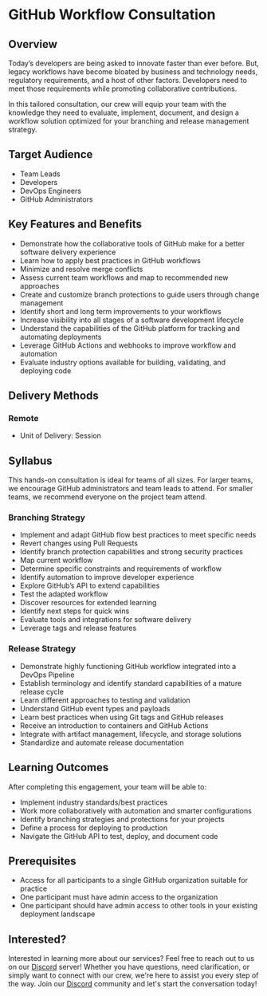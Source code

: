 # GitHub Workflow Consultation

## Overview

Today’s developers are being asked to innovate faster than ever before. But, legacy workflows have become bloated by business and technology needs, regulatory requirements, and a host of other factors. Developers need to meet those requirements while promoting collaborative contributions.

In this tailored consultation, our crew will equip your team with the knowledge they need to evaluate, implement, document, and design a workflow solution optimized for your branching and release management strategy.

## Target Audience

- Team Leads
- Developers
- DevOps Engineers
- GitHub Administrators

## Key Features and Benefits

- Demonstrate how the collaborative tools of GitHub make for a better software delivery experience
- Learn how to apply best practices in GitHub workflows
- Minimize and resolve merge conflicts
- Assess current team workflows and map to recommended new approaches
- Create and customize branch protections to guide users through change management
- Identify short and long term improvements to your workflows
- Increase visibility into all stages of a software development lifecycle
- Understand the capabilities of the GitHub platform for tracking and automating deployments
- Leverage GitHub Actions and webhooks to improve workflow and automation
- Evaluate industry options available for building, validating, and deploying code

## Delivery Methods

### Remote

- Unit of Delivery: Session

## Syllabus

This hands-on consultation is ideal for teams of all sizes. For larger teams, we encourage GitHub administrators and team leads to attend. For smaller teams, we recommend everyone on the project team attend.

### Branching Strategy

- Implement and adapt GitHub flow best practices to meet specific needs
- Revert changes using Pull Requests
- Identify branch protection capabilities and strong security practices
- Map current workflow
- Determine specific constraints and requirements of workflow
- Identify automation to improve developer experience
- Explore GitHub’s API to extend capabilities
- Test the adapted workflow
- Discover resources for extended learning
- Identify next steps for quick wins
- Evaluate tools and integrations for software delivery
- Leverage tags and release features

### Release Strategy

- Demonstrate highly functioning GitHub workflow integrated into a DevOps Pipeline
- Establish terminology and identify standard capabilities of a mature release cycle
- Learn different approaches to testing and validation
- Understand GitHub event types and payloads
- Learn best practices when using Git tags and GitHub releases
- Receive an introduction to containers and GitHub Actions
- Integrate with artifact management, lifecycle, and storage solutions
- Standardize and automate release documentation

## Learning Outcomes

After completing this engagement, your team will be able to:

- Implement industry standards/best practices
- Work more collaboratively with automation and smarter configurations
- Identify branching strategies and protections for your projects
- Define a process for deploying to production
- Navigate the GitHub API to test, deploy, and document code

## Prerequisites

- Access for all participants to a single GitHub organization suitable for practice
- One participant must have admin access to the organization
- One participant should have admin access to other tools in your existing deployment landscape

## Interested?

Interested in learning more about our services? Feel free to reach out to us on our [Discord](https://discord.com/channels/1229786735161118882/1229786735161118885) server! Whether you have questions, need clarification, or simply want to connect with our crew, we're here to assist you every step of the way. Join our [Discord](https://discord.com/channels/1229786735161118882/1229786735161118885) community and let's start the conversation today!
